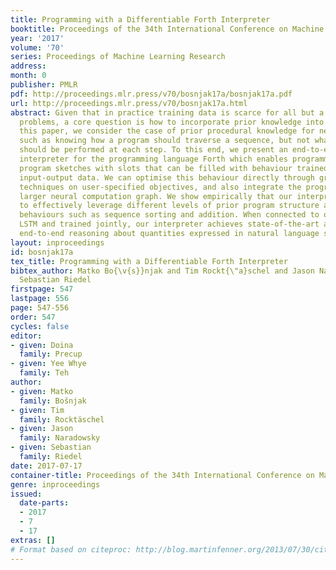 ```yaml
---
title: Programming with a Differentiable Forth Interpreter
booktitle: Proceedings of the 34th International Conference on Machine Learning
year: '2017'
volume: '70'
series: Proceedings of Machine Learning Research
address: 
month: 0
publisher: PMLR
pdf: http://proceedings.mlr.press/v70/bosnjak17a/bosnjak17a.pdf
url: http://proceedings.mlr.press/v70/bosnjak17a.html
abstract: Given that in practice training data is scarce for all but a small set of
  problems, a core question is how to incorporate prior knowledge into a model. In
  this paper, we consider the case of prior procedural knowledge for neural networks,
  such as knowing how a program should traverse a sequence, but not what local actions
  should be performed at each step. To this end, we present an end-to-end differentiable
  interpreter for the programming language Forth which enables programmers to write
  program sketches with slots that can be filled with behaviour trained from program
  input-output data. We can optimise this behaviour directly through gradient descent
  techniques on user-specified objectives, and also integrate the program into any
  larger neural computation graph. We show empirically that our interpreter is able
  to effectively leverage different levels of prior program structure and learn complex
  behaviours such as sequence sorting and addition. When connected to outputs of an
  LSTM and trained jointly, our interpreter achieves state-of-the-art accuracy for
  end-to-end reasoning about quantities expressed in natural language stories.
layout: inproceedings
id: bosnjak17a
tex_title: Programming with a Differentiable Forth Interpreter
bibtex_author: Matko Bo{\v{s}}njak and Tim Rockt{\"a}schel and Jason Naradowsky and
  Sebastian Riedel
firstpage: 547
lastpage: 556
page: 547-556
order: 547
cycles: false
editor:
- given: Doina
  family: Precup
- given: Yee Whye
  family: Teh
author:
- given: Matko
  family: Bošnjak
- given: Tim
  family: Rocktäschel
- given: Jason
  family: Naradowsky
- given: Sebastian
  family: Riedel
date: 2017-07-17
container-title: Proceedings of the 34th International Conference on Machine Learning
genre: inproceedings
issued:
  date-parts:
  - 2017
  - 7
  - 17
extras: []
# Format based on citeproc: http://blog.martinfenner.org/2013/07/30/citeproc-yaml-for-bibliographies/
---
```

